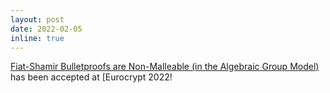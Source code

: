 ```yaml
---
layout: post
date: 2022-02-05 
inline: true
---
```


[Fiat-Shamir Bulletproofs are Non-Malleable (in the Algebraic Group Model)](https://eprint.iacr.org/2021/1393) has been accepted at [Eurocrypt 2022!
